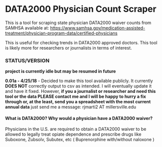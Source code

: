 # DATA2000 Physician Count Scraper
This is a tool for scraping state physician DATA2000 waiver counts from SAMHSA available at: https://www.samhsa.gov/medication-assisted-treatment/physician-program-data/certified-physicians      

This is useful for checking trends in DATA2000 approved doctors. This tool is likely more for researchers or journalists in terms of interest. 


### STATUS/VERSION    
**project is currently idle but may be resumed in future**

**0.01a - 4/25/18** - Decided to make this tool available publicly. It currently **DOES NOT** correctly output to csv as intended. I will eventually update it and have it fixed. However, **if you a journalist or researcher and need this tool or the data PLEASE contact me and I will be happy to hurry a fix through or, at the least, send you a spreadsheet with the most current annual data** just send me a message: rjmarti2 AT millersville.edu



#### What is DATA2000? Why would a physician have a DATA2000 waiver?
Physicians in the U.S. are required to obtain a DATA2000 waiver to be allowed to legally treat opiate dependence and prescribe drugs like Suboxone, Zubsolv, Subutex, etc ( Buprenorphine with/without naloxone )


